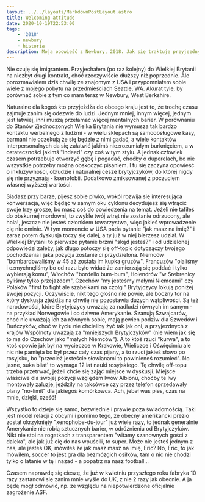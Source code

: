 ```yaml
---
layout: ../../layouts/MarkdownPostLayout.astro
title: Welcoming attitude
date: 2020-10-19T22:53:00
tags:
    - '2018'
    - newbury
    - historia
description: Moja opowieść z Newbury, 2018. Jak się traktuje przyjezdnych w UK.
---
```


Nie czuję się imigrantem. Przyjechałem (po raz kolejny) do Wielkiej Brytanii na niezbyt długi kontrakt, choć rzeczywiście dłuższy niż poprzednie. Ale porozmawiałem dziś chwilę ze znajomym z USA i przypomniałem sobie wiele z mojego pobytu na przedmieściach Seattle, WA. Akurat tyle, by porównać sobie z tym co mam teraz w Newbury, West Berkshire.

Naturalne dla kogoś kto przyjeżdża do obcego kraju jest to, że trochę czasu zajmuje zanim się odezwie do ludzi. Jednym mniej, innym więcej, jednym jest łatwiej, inni muszą przełamać więcej mentalnych barier. W porównaniu do Stanów Zjednoczonych Wielka Brytania nie wymusza tak bardzo kontaktu werbalnego z ludźmi - w wielu sklepach są samoobsługowe kasy, barmani nie oczekują że się będzie z nimi gadać, a wiele kontaktów interpersonalnych da się załatwić jakimś niezrozumiałym burknięciem, a w ostateczności jakimś "indeed" czy coś w tym stylu. A jednak człowiek czasem potrzebuje otworzyć gębę i pogadać, choćby o duperelach, bo nie wszystkie potrzeby można obskoczyć pisaniem. I tu się zaczyna opowieść o inkluzywności, obłudzie i naturalnej cesze brytyjczyków, do której nigdy się nie przyznają - ksenofobii. Dodatkowo zmiksowanej z poczuciem własnej wyższej wartości.

Siadasz przy barze, pijesz sobie piwko, wokól rozwija się interesująca konwersacja, więc będąc w samym oku cyklonu decydujesz się wtrącić swoje trzy grosze, bo masz coś do powiedzenia na temat. Jeżeli nie tafiłeś do obskurnej mordowni, to zwykle twój wtręt nie zostanie odrzucony, ale hola!, jeszcze nie jesteś członkiem towarzystwa, więc jakieś wprowadzenie cię nie ominie. W tym momencie w USA pada pytanie "jak masz na imię?" i zaraz potem dyskusja toczy się dalej, a ty już w niej bierzesz udział. W Wielkiej Brytanii to pierwsze pytanie brzmi "skąd jesteś?" i od udzielonej odpowiedzi zależy, jak długo potoczy się off-topic dotyczączy twojego pochodzenia i jaka pozycja zostanie ci przydzielona. Niemców "bombardowaliśmy w 45 aż została im kupka gruzów", Francuzów "olaliśmy i czmychnęliśmy bo od razu było widać że zamierzają się poddać i tylko wybierają komu", Włochów "bordello bum-bum", Holendrów "w Srebrenicy byliśmy tylko przejazdem", Czechów "my jesteśmy małymi Niemcami" czy Polaków "first to fight ale szabelkami na czołgi" Brytyjczycy lokują poniżej swojej pozycji. Oczywiście, nikt tego głośno nie powie, ale boczny tor na który dyskusja zjeżdża na chwilę nie pozostawia dużych wątpliwości. Są też narodowości, które Brytyjczycy uważają za nadludzi równych im samym - na przykład Norwegowie i co dziwne Amerykanie. Szanują Szwajcarów, choć nie uważają ich za równych sobie, mają pewien podziw dla Szwedów i Duńczyków, choć w życiu nie chcieliby żyć tak jak oni, a przyjezdnych z krajów Wspólnoty uważają za "mniejszych Brytyjczyków" (nie wiem jak się to ma do Czechów jako "małych Niemców"). A to ktoś rzuci "kurwa", a to ktoś opowie jak był na wycieczce w Krakowie, Wieliczce i Oświęcimiu ale nic nie pamięta bo był przez cały czas pijany, a to rzuci jakieś słowo po rosyjsku, bo "przecież jesteście słowianami to powinieneś rozumieć". No jasne, suka bliat' to wymaga 12 lat nauki rosyjskiego. Tę chwilę off-topu trzeba przetrwać, jeżeli chcie się zająć miejsce w dyskusji. Miejsce właściwe dla swojej pozycji względem lwów Albionu, choćby te lwy montowały żaluzje, jeździły na taksówce czy przez telefon sprzedawały plany "no-limit" dla jakiegoś komórkowca. Ach, jebał was pies, czas na mnie, dzięki, cześć!

Wszystko to dzieje się samo, bezwiednie i prawie poza świadomością. Taki jest model relacji z obcymi i pomimo tego, że obecny amerikancki prezio został okrzyknięty "xenophobe-du-jour" już wiele razy, to jednak generalnie Amerykanie nie robią sztucznych barier, w odróżnieniu od Brytyjczyków. Nikt nie stoi na rogatkach z transparentem "witamy szanownych gości z daleka", ale jak już cię do nas wpuścili, to super. Może nie jesteś jednym z nas, ale jesteś OK, mówiłeś że jak masz masz na imię, Eric? No, Eric, to jak mówiłem, soccer to jest gra dla bezmózgich osiłków, tam o nic nie chodzi tylko o latanie w tę i nazad - a popatrz na nasz football...

Czasem naprawdę się cieszę, że już w kwietniu przyszłego roku fabryka 10 razy zastanowi się zanim mnie wyśle do UK, z nie 2 razy jak obecnie. A ja będę mógł odmówić, np. ze względu na niepotwierdzone oficjalnie zagrożenie ASF.
